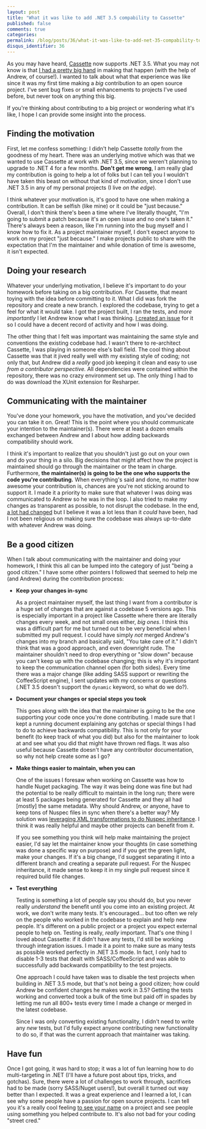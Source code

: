 ```yaml
---
layout: post
title: "What it was like to add .NET 3.5 compability to Cassette"
published: false
comments: true
categories:
permalink: /blog/posts/36/what-it-was-like-to-add-net-35-compability-to-cass
disqus_identifier: 36
---
```


As you may have heard, [Cassette](http://getcassette.net) now supports .NET 3.5. What you may not know is that [I had a pretty big hand](https://github.com/andrewdavey/cassette/pull/191) in making that happen (with the help of Andrew, of course!). I wanted to talk about what that experience was like since it was my first time making a *big* contribution to an open source project. I've sent bug fixes or small enhancements to projects I've used before, but never took on anything this big.

If you're thinking about contributing to a big project or wondering what it's like, I hope I can provide some insight into the process.

## Finding the motivation

First, let me confess something: I didn't help Cassette *totally* from the goodness of my heart. There was an underlying motive which was that we wanted to use Cassette at work with .NET 3.5, since we weren't planning to upgrade to .NET 4 for a few months. **Don't get me wrong**, I am really glad my contribution is going to help a lot of folks but I can tell you I wouldn't have taken this beast on without that kind of motivation, since I don't use .NET 3.5 in any of my personal projects (I live *on the edge*).

I think whatever your motivation is, it's good to have one when making a contribution. It can be selfish (like mine) or it could be "just because." Overall, I don't think there's been a time where I've literally thought, "I'm going to submit a patch because it's an open issue and no one's taken it." There's always been a reason, like I'm running into the bug myself and I know how to fix it. As a project maintainer myself, I don't expect anyone to work on my project "just because." I make projects public to share with the expectation that I'm the maintainer and while donation of time is awesome, it isn't expected.

## Doing your research

Whatever your underlying motivation, I believe it's important to do your homework before taking on a big contribution. For Cassette, that meant toying with the idea before committing to it. What I did was fork the repository and create a new branch. I explored the codebase, trying to get a feel for what it would take. I got the project built, I ran the tests, and *more importantly* I let Andrew know what I was thinking. [I created an issue](https://github.com/andrewdavey/cassette/issues/168) for it so I could have a decent record of activity and how I was doing.

The other thing that I felt was important was maintaining the same style and conventions the existing codebase had. I wasn't there to re-architect Cassette, I was playing in someone else's ball field. The cool thing about Cassette was that it jived really well with my existing style of coding; not only that, but Andrew did a *really* good job keeping it clean and easy to use *from a contributor perspective.* All dependencies were contained within the repository, there was no crazy environment set up. The only thing I had to do was download the XUnit extension for Resharper.

## Communicating with the maintainer

You've done your homework, you have the motivation, and you've decided you can take it on. Great! This is the point where you should communicate your intention to the maintainer(s). There were at least a dozen emails exchanged between Andrew and I about how adding backwards compatibility should work.

I think it's important to realize that you shouldn't just go out on your own and do your thing in a silo. Big decisions that might affect how the project is maintained should go through the maintainer or the team in charge. Furthermore, **the maintainer(s) is going to be the one who supports the code you're contributing.** When everything's said and done, no matter how awesome your contribution is, chances are you're not sticking around to support it. I made it a priority to make sure that whatever I was doing was communicated to Andrew so he was in the loop. I also tried to make my changes as transparent as possible, to not disrupt the codebase. In the end, [a lot had changed](https://github.com/andrewdavey/cassette/pull/191) but I believe it was a lot less than it *could* have been, had I not been religious on making sure the codebase was always up-to-date with whatever Andrew was doing.

## Be a good citizen

When I talk about communicating with the maintainer and doing your homework, I think this all can be lumped into the category of just "being a good citizen." I have some other pointers I followed that seemed to help me (and Andrew) during the contribution process:

* **Keep your changes in-sync**
  
    As a project maintainer myself, the last thing I want from a contributor is a huge set of changes that are against a codebase 5 versions ago. This is especially important in a project like Cassette where there are literally changes every week, and not small ones either, *big ones*. I think this was a difficult part for me but turned out to be very beneficial when I submitted my pull request. I could have simply *not* merged Andrew's changes into my branch and basically said, "You take care of it." I didn't think that was a good approach, and even downright rude. The maintainer shouldn't need to drop everything or "slow down" because you can't keep up with the codebase changing; this is why it's important to keep the communication channel open (for both sides). Every time there was a major change (like adding SASS support or rewriting the CoffeeScript engine), I sent updates with my concerns or questions (.NET 3.5 doesn't support the `dynamic` keyword, so what do we do?).

* **Document your changes or special steps you took**

    This goes along with the idea that the maintainer is going to be the one supporting your code once you're done contributing. I made sure that I kept a running document explaining any gotchas or special things I had to do to achieve backwards compatibility. This is not only for your benefit (to keep track of what you did) but also for the maintainer to look at and see what you did that might have thrown red flags. It was also useful because Cassette doesn't have any contributor documentation, so why not help create some as I go?

* **Make things easier to maintain, when you can**

    One of the issues I foresaw when working on Cassette was how to handle Nuget packaging. The way it was being done was fine but had the potential to be really difficult to maintain in the long run; there were at least 5 packages being generated for Cassette and they all had [mostly] the same metadata. Why should Andrew, or anyone, have to keep tons of Nuspec files in sync when there's a better way? My solution was [leveraging XML transformations to do Nuspec inheritance](/Blog/Posts/32/using-nuspec-inheritance-to-reduce-nuget-maintenan). I think it was really helpful and maybe other projects can benefit from it.

    If you see something you think will help make maintaining the project easier, I'd say let the maintainer know your thoughts (in case something was done a specific way on purpose) and if you get the green light, make your changes. If it's a big change, I'd suggest separating it into a different branch and creating a separate pull request. For the Nuspec inheritance, it made sense to keep it in my single pull request since it required build file changes.

* **Test everything**

    Testing is something a lot of people say you should do, but you never really *understand* the benefit until you come into an existing project. At work, we don't write many tests. It's encouraged... but too often we rely on the people who worked in the codebase to explain and help new people. It's different on a public project or a project you expect external people to help on. Testing is really, *really* important. That's one thing I loved about Cassette: if it didn't have any tests, I'd still be working through integration issues. I made it a point to make sure as many tests as possible worked perfectly in .NET 3.5 mode. In fact, I only had to disable 1-3 tests that dealt with SASS/CoffeeScript and was able to successfully add backwards compatibility to the test projects.

    One approach I could have taken was to disable the test projects when building in .NET 3.5 mode, but that's not being a good citizen; how could Andrew be confident changes he makes work in 3.5? Getting the tests working and converted took a bulk of the time but paid off in spades by letting me run all 800+ tests every time I made a change or merged in the latest codebase.

    Since I was only converting existing functionality, I didn't need to write any *new* tests, but I'd fully expect anyone contributing new functionality to do so, if that was the current approach that maintainer was taking.

## Have fun

Once I got going, it was hard to stop; it was a lot of fun learning how to do multi-targeting in .NET (I'll have a future post about tips, tricks, and gotchas). Sure, there were a lot of challenges to work through, sacrifices had to be made (sorry SASS/Nuget users!), but overall it turned out way better than I expected. It was a great experience and I learned a lot, I can see why some people have a passion for open source projects. I can tell you it's a really cool feeling [to see your name](http://getcassette.net/donate) on a project and see people using something you helped contribute to. It's also not bad for your coding "street cred."